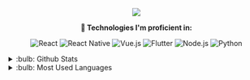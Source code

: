 <p align="center">
 <a href="https://www.linkedin.com/in/kurtnazlican/" target="_blank">
  <img src="https://img.icons8.com/fluent/48/000000/linkedin.png" />
 </a>
</p>

<p align="center">
 <strong>🔭 Technologies I'm proficient in:</strong>
</p>

<p align="center">
 
 <img src="https://img.icons8.com/color/48/000000/react-js.png" alt="React"/>
 <img src="https://img.icons8.com/color/48/000000/react-native.png" alt="React Native"/>
 <img src="https://img.icons8.com/color/48/000000/vue-js.png" alt="Vue.js"/>
 <img src="https://img.icons8.com/color/48/000000/flutter.png" alt="Flutter"/>
 <img src="https://img.icons8.com/color/48/000000/nodejs.png" alt="Node.js"/>
 <img src="https://img.icons8.com/color/48/000000/python.png" alt="Python"/>
</p>

<details>
<summary>:bulb: Github Stats</summary>
<img src="https://github-readme-stats.vercel.app/api?username=nazlicankurt&show_icons=true&theme=dark">
</details>

<details>
<summary>:bulb: Most Used Languages</summary>
<img src="https://github-readme-stats.vercel.app/api/top-langs/?username=nazlicankurt&layout=compact&theme=dark">
</details>
